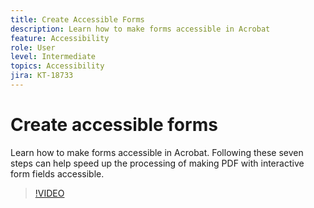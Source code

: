 ```yaml
---
title: Create Accessible Forms
description: Learn how to make forms accessible in Acrobat
feature: Accessibility
role: User
level: Intermediate
topics: Accessibility
jira: KT-18733
---
```

# Create accessible forms

Learn how to make forms accessible in Acrobat. Following these seven steps can help speed up the processing of making PDF with interactive form fields accessible.

>[!VIDEO](https://video.tv.adobe.com/v/3471615?quality=12&learn=on&hidetitle=true)
